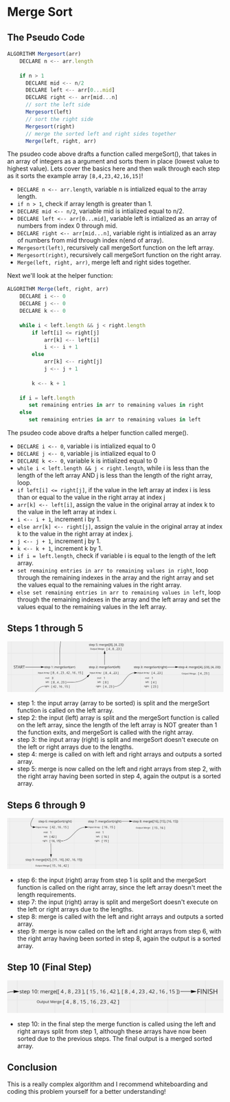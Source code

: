 # Merge Sort

## The Pseudo Code

```js
ALGORITHM Mergesort(arr)
    DECLARE n <-- arr.length

    if n > 1
      DECLARE mid <-- n/2
      DECLARE left <-- arr[0...mid]
      DECLARE right <-- arr[mid...n]
      // sort the left side
      Mergesort(left)
      // sort the right side
      Mergesort(right)
      // merge the sorted left and right sides together
      Merge(left, right, arr)
```

The psudeo code above drafts a function called mergeSort(), that takes in an array of integers as a argument and sorts them in place (lowest value to highest value). Lets cover the basics here and then walk through each step as it sorts the example array `[8,4,23,42,16,15]`!

- `DECLARE n <-- arr.length`, variable n is intialized equal to the array length.
- `if n > 1`, check if array length is greater than 1.
- `DECLARE mid <-- n/2`, variable mid is intialized equal to n/2.
- `DECLARE left <-- arr[0...mid]`, variable left is intialized as an array of numbers from index 0 through mid.
- `DECLARE right <-- arr[mid...n]`, variable right is intialized as an array of numbers from mid through index n(end of array).
- `Mergesort(left)`, recursively call mergeSort function on the left array.
- `Mergesort(right)`, recursively call mergeSort function on the right array.
- `Merge(left, right, arr)`, merge left and right sides together.

Next we'll look at the helper function:

```js
ALGORITHM Merge(left, right, arr)
    DECLARE i <-- 0
    DECLARE j <-- 0
    DECLARE k <-- 0

    while i < left.length && j < right.length
        if left[i] <= right[j]
            arr[k] <-- left[i]
            i <-- i + 1
        else
            arr[k] <-- right[j]
            j <-- j + 1

        k <-- k + 1

    if i = left.length
       set remaining entries in arr to remaining values in right
    else
       set remaining entries in arr to remaining values in left
```

The psudeo code above drafts a helper function called merge().

- `DECLARE i <-- 0`, variable i is intialized equal to 0
- `DECLARE j <-- 0`, variable j is intialized equal to 0
- `DECLARE k <-- 0`, variable k is intialized equal to 0
- `while i < left.length && j < right.length`, while i is less than the length of the left array AND j is less than the length of the right array, loop.
- `if left[i] <= right[j]`, if the value in the left array at index i is less than or equal to the value in the right array at index j
- `arr[k] <-- left[i]`, assign the value in the original array at index k to the value in the left array at index i.
- `i <-- i + 1`, increment i by 1.
- `else arr[k] <-- right[j]`, assign the valuie in the original array at index k to the value in the right array at index j.
- `j <-- j + 1`, increment j by 1.
- `k <-- k + 1`, increment k by 1.
- `if i = left.length`, check if variable i is equal to the length of the left array.
- `set remaining entries in arr to remaining values in right`, loop through the remaining indexes in the array and the right array and set the values equal to the remaining values in the right array.
- `else set remaining entries in arr to remaining values in left`, loop through the remaining indexes in the array and the left array and set the values equal to the remaining values in the left array.

## Steps 1 through 5
![steps 1 through 5](./merge-sort-steps-1-5.png)

 - step 1: the input array (array to be sorted) is split and the mergeSort function is called on the left array.
 - step 2: the input (left) array is split and the mergeSort function is called on the left array, since the length of the left array is NOT greater than 1 the function exits, and mergeSort is called with the right array.
 - step 3: the input array (right) is split and mergeSort doesn't execute on the left or right arrays due to the lengths.
 - step 4: merge is called on with left and right arrays and outputs a sorted array.
 - step 5: merge is now called on the left and right arrays from step 2, with the right array having been sorted in step 4, again the output is a sorted array.

## Steps 6 through 9
![steps 6 through 9](./merge-sort-steps-6-9.png)

 - step 6: the input (right) array from step 1 is split and the mergeSort function is called on the right array, since the left array doesn't meet the length requirements.
 - step 7: the input (right) array is split and mergeSort doesn't execute on the left or right arrays due to the lengths.
 - step 8: merge is called with the left and right arrays and outputs a sorted array.
 - step 9: merge is now called on the left and right arrays from step 6, with the right array having been sorted in step 8, again the output is a sorted array.

## Step 10 (Final Step)
![step 10](./merge-sort-step-10.png)

- step 10: in the final step the merge function is called using the left and right arrays split from step 1, although these arrays have now been sorted due to the previous steps. The final output is a merged sorted array.

## Conclusion

This is a really complex algorithm and I recommend whiteboarding and coding this problem yourself for a better understanding!

